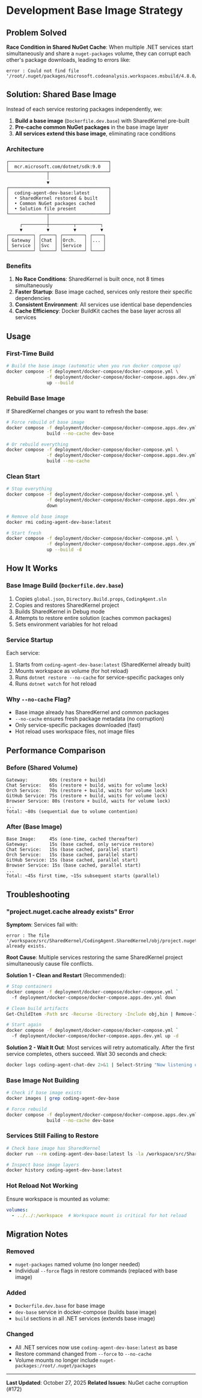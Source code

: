 # Development Base Image Strategy

## Problem Solved

**Race Condition in Shared NuGet Cache**: When multiple .NET services start simultaneously and share a `nuget-packages` volume, they can corrupt each other's package downloads, leading to errors like:
```
error : Could not find file '/root/.nuget/packages/microsoft.codeanalysis.workspaces.msbuild/4.8.0/aty0e5yc.ngc'
```

## Solution: Shared Base Image

Instead of each service restoring packages independently, we:

1. **Build a base image** (`Dockerfile.dev.base`) with SharedKernel pre-built
2. **Pre-cache common NuGet packages** in the base image layer
3. **All services extend this base image**, eliminating race conditions

### Architecture

```
┌─────────────────────────────────────┐
│  mcr.microsoft.com/dotnet/sdk:9.0   │
└──────────────┬──────────────────────┘
               │
               ▼
┌─────────────────────────────────────┐
│  coding-agent-dev-base:latest       │
│  • SharedKernel restored & built    │
│  • Common NuGet packages cached     │
│  • Solution file present            │
└──────────────┬──────────────────────┘
               │
     ┌─────────┼─────────┬─────────┐
     ▼         ▼         ▼         ▼
┌─────────┐ ┌─────┐ ┌────────┐ ┌────┐
│ Gateway │ │Chat │ │Orch.   │ │... │
│ Service │ │Svc  │ │Service │ │    │
└─────────┘ └─────┘ └────────┘ └────┘
```

### Benefits

1. **No Race Conditions**: SharedKernel is built once, not 8 times simultaneously
2. **Faster Startup**: Base image cached, services only restore their specific dependencies
3. **Consistent Environment**: All services use identical base dependencies
4. **Cache Efficiency**: Docker BuildKit caches the base layer across all services

## Usage

### First-Time Build

```bash
# Build the base image (automatic when you run docker compose up)
docker compose -f deployment/docker-compose/docker-compose.yml \
               -f deployment/docker-compose/docker-compose.apps.dev.yml \
               up --build
```

### Rebuild Base Image

If SharedKernel changes or you want to refresh the base:

```bash
# Force rebuild of base image
docker compose -f deployment/docker-compose/docker-compose.apps.dev.yml \
               build --no-cache dev-base

# Or rebuild everything
docker compose -f deployment/docker-compose/docker-compose.yml \
               -f deployment/docker-compose/docker-compose.apps.dev.yml \
               build --no-cache
```

### Clean Start

```bash
# Stop everything
docker compose -f deployment/docker-compose/docker-compose.yml \
               -f deployment/docker-compose/docker-compose.apps.dev.yml \
               down

# Remove old base image
docker rmi coding-agent-dev-base:latest

# Start fresh
docker compose -f deployment/docker-compose/docker-compose.yml \
               -f deployment/docker-compose/docker-compose.apps.dev.yml \
               up --build -d
```

## How It Works

### Base Image Build (`Dockerfile.dev.base`)

1. Copies `global.json`, `Directory.Build.props`, `CodingAgent.sln`
2. Copies and restores SharedKernel project
3. Builds SharedKernel in Debug mode
4. Attempts to restore entire solution (caches common packages)
5. Sets environment variables for hot reload

### Service Startup

Each service:
1. Starts from `coding-agent-dev-base:latest` (SharedKernel already built)
2. Mounts workspace as volume (for hot reload)
3. Runs `dotnet restore --no-cache` for service-specific packages only
4. Runs `dotnet watch` for hot reload

### Why `--no-cache` Flag?

- Base image already has SharedKernel and common packages
- `--no-cache` ensures fresh package metadata (no corruption)
- Only service-specific packages downloaded (fast)
- Hot reload uses workspace files, not image files

## Performance Comparison

### Before (Shared Volume)
```
Gateway:        60s (restore + build)
Chat Service:   65s (restore + build, waits for volume lock)
Orch Service:   70s (restore + build, waits for volume lock)
GitHub Service: 75s (restore + build, waits for volume lock)
Browser Service: 80s (restore + build, waits for volume lock)
...
Total: ~80s (sequential due to volume contention)
```

### After (Base Image)
```
Base Image:     45s (one-time, cached thereafter)
Gateway:        15s (base cached, only service restore)
Chat Service:   15s (base cached, parallel start)
Orch Service:   15s (base cached, parallel start)
GitHub Service: 15s (base cached, parallel start)
Browser Service: 15s (base cached, parallel start)
...
Total: ~45s first time, ~15s subsequent starts (parallel)
```

## Troubleshooting

### "project.nuget.cache already exists" Error

**Symptom**: Services fail with:
```
error : The file '/workspace/src/SharedKernel/CodingAgent.SharedKernel/obj/project.nuget.cache' already exists.
```

**Root Cause**: Multiple services restoring the same SharedKernel project simultaneously cause file conflicts.

**Solution 1 - Clean and Restart** (Recommended):
```bash
# Stop containers
docker compose -f deployment/docker-compose/docker-compose.yml `
  -f deployment/docker-compose/docker-compose.apps.dev.yml down

# Clean build artifacts
Get-ChildItem -Path src -Recurse -Directory -Include obj,bin | Remove-Item -Recurse -Force

# Start again
docker compose -f deployment/docker-compose/docker-compose.yml `
  -f deployment/docker-compose/docker-compose.apps.dev.yml up -d
```

**Solution 2 - Wait It Out**:
Most services will retry automatically. After the first service completes, others succeed. Wait 30 seconds and check:
```bash
docker logs coding-agent-chat-dev 2>&1 | Select-String "Now listening on"
```

### Base Image Not Building

```bash
# Check if base image exists
docker images | grep coding-agent-dev-base

# Force rebuild
docker compose -f deployment/docker-compose/docker-compose.apps.dev.yml \
               build --no-cache dev-base
```

### Services Still Failing to Restore

```bash
# Check base image has SharedKernel
docker run --rm coding-agent-dev-base:latest ls -la /workspace/src/SharedKernel/

# Inspect base image layers
docker history coding-agent-dev-base:latest
```

### Hot Reload Not Working

Ensure workspace is mounted as volume:
```yaml
volumes:
  - ../../:/workspace  # Workspace mount is critical for hot reload
```

## Migration Notes

### Removed

- `nuget-packages` named volume (no longer needed)
- Individual `--force` flags in restore commands (replaced with base image)

### Added

- `Dockerfile.dev.base` for base image
- `dev-base` service in docker-compose (builds base image)
- `build` sections in all .NET services (extends base image)

### Changed

- All .NET services now use `coding-agent-dev-base:latest` as base
- Restore command changed from `--force` to `--no-cache`
- Volume mounts no longer include `nuget-packages:/root/.nuget/packages`

---

**Last Updated**: October 27, 2025
**Related Issues**: NuGet cache corruption (#172)
